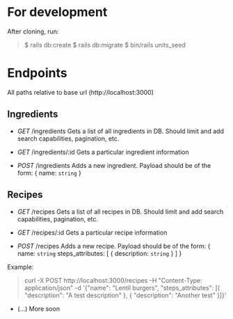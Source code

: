 # For development

After cloning, run:
>
> $ rails db:create
> $ rails db:migrate
> $ bin/rails units_seed
>

# Endpoints
 All paths relative to base url (http://localhost:3000)

## Ingredients

- *GET* /ingredients
Gets a list of all ingredients in DB. Should limit and add search capabilities, pagination, etc.

- *GET* /ingredients/:id
Gets a particular ingredient information

- *POST* /ingredients
Adds a new ingredient. Payload should be of the form:
{
  name: `string`
}

## Recipes

- *GET* /recipes
Gets a list of all recipes in DB. Should limit and add search capabilities, pagination, etc.

- *GET* /recipes/:id
Gets a particular recipe information

- *POST* /recipes
Adds a new recipe. Payload should be of the form:
{
  name: `string`
  steps_attributes: [
    { description: `string` }
  ]
}

Example: 
>
> curl -X POST http://localhost:3000/recipes -H "Content-Type: application/json" -d '{"name": "Lentil burgers", "steps_attributes": [{ "description": "A test description" }, { "description": "Another test" }]}'
>


- (...) More soon